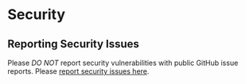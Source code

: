 # Security

## Reporting Security Issues

Please *DO NOT* report security vulnerabilities with public GitHub issue
reports. Please [report security issues here](
https://www.kloudmate.com/en_us/product-security/report.html).
